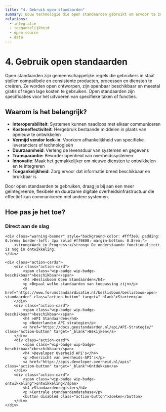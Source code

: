 ```yaml
---
title: "4. Gebruik open standaarden"
summary: Bouw technologie die open standaarden gebruikt om ervoor te zorgen dat je technologie werkt en communiceert met andere technologie.
relations:
  - integratie
  - toegankelijkheid
  - open-source
  - data
---
```


# 4. Gebruik open standaarden

Open standaarden zijn gemeenschappelijke regels die gebruikers in staat stellen compatibele en consistente producten, processen en diensten te creëren. Ze worden open ontworpen, zijn openbaar beschikbaar en meestal gratis of tegen lage kosten te gebruiken. Open standaarden zijn specificaties voor het uitvoeren van specifieke taken of functies.

## Waarom is het belangrijk?

- **Interoperabiliteit**: Systemen kunnen naadloos met elkaar communiceren
- **Kosteneffectiviteit**: Hergebruik bestaande middelen in plaats van opnieuw te ontwikkelen
- **Vermijd vendor lock-in**: Voorkom afhankelijkheid van specifieke leveranciers of technologieën
- **Duurzaamheid**: Verleng de levensduur van systemen en gegevens
- **Transparantie:** Bevorder openheid van overheidssystemen
- **Innovatie**: Maak het gemakkelijker om nieuwe diensten te ontwikkelen en te integreren
- **Toegankelijkheid**: Zorg ervoor dat informatie breed beschikbaar en bruikbaar is

Door open standaarden te gebruiken, draag je bij aan een meer geïntegreerde, flexibele en duurzame digitale overheidsinfrastructuur die effectief kan communiceren met andere systemen.

## Hoe pas je het toe?

<div class="direct-aan-de-slag">
    <h3>Direct aan de slag</h3>

    <div class="warning-banner" style="background-color: #fff3e0; padding: 0.5rem; border-left: 3px solid #ff9800; margin-bottom: 0.8rem;">
        <strong>Work in Progress:</strong> De onderstaande functionaliteit is nog in ontwikkeling.
    </div>

    <div class="action-cards">
        <div class="action-card">
            <span class="wip-badge wip-badge-beschikbaar">beschikbaar</span>
            <h4 >Beslisboom Open Standaarden</h4>
            <p >Bepaal welke standaarden van toepassing zijn</p>
            <a href="https://www.forumstandaardisatie.nl/beslisboom/beslisboom-open-standaarden" class="action-button" target="_blank">Starten</a>
        </div>
        <div class="action-card">
            <span class="wip-badge wip-badge-beschikbaar">beschikbaar</span>
            <h4 >API Standaarden</h4>
            <p >Nederlandse API strategie</p>
            <a href="https://docs.geostandaarden.nl/api/API-Strategie/" class="action-button" target="_blank">Bekijken</a>
        </div>
        <div class="action-card">
            <span class="wip-badge wip-badge-beschikbaar">beschikbaar</span>
            <h4 >Developer Overheid API's</h4>
            <p >Overzicht van overheids-API's</p>
            <a href="https://apis.developer.overheid.nl/apis" class="action-button" target="_blank">Ontdekken</a>
        </div>
        <div class="action-card">
            <span class="wip-badge wip-badge-ontwikkeling">ontwikkeling</span>
            <h4 >Standaardenregister</h4>
            <p >Centrale standaardendatabase</p>
            <button disabled class="action-button">Zoeken</button>
        </div>
    </div>
</div>
